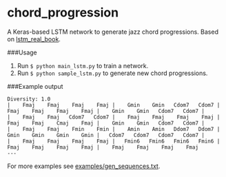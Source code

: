 # chord_progression

A Keras-based LSTM network to generate jazz chord progressions. Based on [lstm_real_book](https://github.com/keunwoochoi/lstm_real_book).

###Usage
1. Run `$ python main_lstm.py` to train a network.
2. Run `$ python sample_lstm.py` to generate new chord progressions.

###Example output

```
Diversity: 1.0
|    Fmaj    Fmaj    Fmaj    Fmaj |    Gmin    Gmin   Cdom7   Cdom7 |    Fmaj    Fmaj    Fmaj    Fmaj |    Gmin    Gmin   Cdom7   Cdom7 | 
|    Fmaj    Fmaj   Cdom7   Cdom7 |    Fmaj    Fmaj    Fmaj    Fmaj |    Fmaj    Fmaj    Cmaj    Fmaj |    Gmin    Gmin   Cdom7   Cdom7 | 
|    Fmaj    Fmaj    Fmin    Fmin |    Amin    Amin   Ddom7   Ddom7 |    Gmin    Gmin    Gmin    Gmin |   Cdom7   Cdom7   Cdom7   Cdom7 | 
|    Fmaj    Fmaj    Fmaj    Fmaj |   Fmin6   Fmin6   Fmin6   Fmin6 |    Fmaj    Fmaj    Fmaj    Fmaj |    Fmaj    Fmaj    Fmaj    Fmaj
---
```

For more examples see [examples/gen_sequences.txt](https://raw.githubusercontent.com/hochthom/chord_progression/master/examples/gen_sequences.txt).

